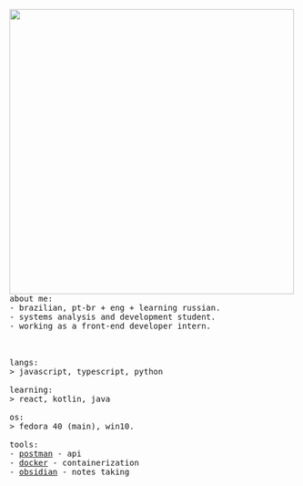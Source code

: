 <p float="left">
 <img src="https://github.com/bjmontr/bjmontr/blob/main/side_imgs/img1.jpg" width="500" align="left">
  <p float="left">
    <samp>
      <br>
      <br>
      about me:<br>
             - brazilian, pt-br + eng + learning russian.<br>
             - systems analysis and development student.<br>
             - working as a front-end developer intern.<br>
      <br>
      <br>
      <br>
      langs:<br>
          > javascript, typescript, python
      <br>
      <br>
      learning:<br>
          > react, kotlin, java
      <br>
      <br>
      os:<br>
        > fedora 40 (main), win10.
      <br>
      <br>
      tools:<br>
          - <a href="https://github.com/mandiant/flare-vm">postman</a> - api<br>
          - <a href="https://www.genymotion.com/">docker</a> - containerization <br>
          - <a href="https://obsidian.md/">obsidian</a> - notes taking<br> 
     <br>
     <br>
    </samp>
  </p>
</p>
